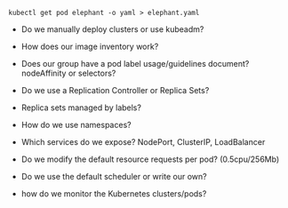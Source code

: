 `kubectl get pod elephant -o yaml > elephant.yaml`

-   Do we manually deploy clusters or use kubeadm?

-   How does our image inventory work?

-   Does our group have a pod label usage/guidelines document? nodeAffinity or selectors?

-   Do we use a Replication Controller or Replica Sets?
-   Replica sets managed by labels?

-   How do we use namespaces?

-   Which services do we expose? NodePort, ClusterIP, LoadBalancer

-   Do we modify the default resource requests per pod? (0.5cpu/256Mb)

-   Do we use the default scheduler or write our own?

-   how do we monitor the Kubernetes clusters/pods?
